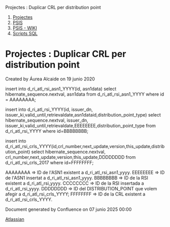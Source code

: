 Projectes : Duplicar CRL per distribution point  

1.  [Projectes](index.md)
2.  [PSIS](PSIS_24215797.md)
3.  [PSIS - WIKI](PSIS---WIKI_24215598.md)
4.  [Scripts SQL](Scripts-SQL_24215612.md)

Projectes : Duplicar CRL per distribution point
===============================================

Created by Áurea Alcaide on 19 junio 2020

insert into d\_ri\_atl\_rsi\_asn1\_YYYY(id, asn1data)
select hibernate\_sequence.nextval, asn1data
from d\_ri\_atl\_rsi\_asn1\_YYYY
where id = AAAAAAAA;

insert into d\_ri\_atl\_rsi\_YYYY(id, issuer\_dn, issuer\_ki,valid\_until,retrievaldate,asn1dataid,distribution\_point\_type)
select hibernate\_sequence.nextval, issuer\_dn, issuer\_ki,valid\_until,retrievaldate,EEEEEEEE,distribution\_point\_type
from d\_ri\_atl\_rsi\_YYYY
where id=BBBBBBBB;

insert into d\_ri\_atl\_rsi\_crls\_YYYY(id,crl\_number,next\_update,version,this\_update,distribution\_point)
select hibernate\_sequence.nextval, crl\_number,next\_update,version,this\_update,DDDDDDDD
from d\_ri\_atl\_rsi\_crls\_2017
where id=FFFFFFFF;

AAAAAAAA => ID de l'ASN1 existent a d\_ri\_atl\_rsi\_asn1\_yyyy.
EEEEEEEE => ID de l'ASN1 insertat a d\_ri\_atl\_rsi\_asn1\_yyyy.
BBBBBBBB => ID de la RSI existent a d\_ri\_atl\_rsi\_yyyy.
CCCCCCCC => ID de la RSI insertada a d\_ri\_atl\_rsi\_yyyy.
DDDDDDDD => ID del DISTRIBUTION\_POINT que volem afegir a d\_ri\_atl\_rsi\_crls\_YYYY;
FFFFFFFF => ID de la CRL existent a d\_ri\_atl\_rsi\_crls\_YYYY.

  

Document generated by Confluence on 07 junio 2025 00:00

[Atlassian](http://www.atlassian.com/)